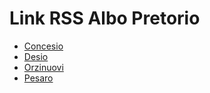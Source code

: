 # Link RSS Albo Pretorio
- [Concesio](http://feeds.feedburner.com/albopretorio_concesio)
- [Desio](http://feeds.feedburner.com/albopretorio_desio)
- [Orzinuovi](http://feeds.feedburner.com/albopretorio_orzinuovi)
- [Pesaro](http://feeds.feedburner.com/albopretorio_pesaro)
